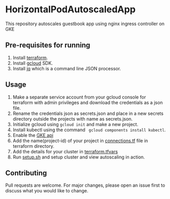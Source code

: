 # HorizontalPodAutoscaledApp
This repository autoscales guestbook app using nginx ingress controller on GKE

## Pre-requisites for running
1) Install [terraform](https://www.terraform.io/downloads.html).
2) Install [gcloud](https://cloud.google.com/sdk/install) SDK.
3) Install [jq](https://stedolan.github.io/jq/download/) which is a command line JSON processor.

## Usage
1) Make a separate service account from your gcloud console for terraform with admin privileges and download the credentials as a json file.
2) Rename the credentials json as secrets.json and place in a new secrets directory outside the projects with name as secrets.json.
3) Initialize gcloud using ```gcloud init``` and make a new project.
4) Install kubectl using the command ``` gcloud components install kubectl```.
5) Enable the [GKE api](https://console.developers.google.com/apis/api/container.googleapis.com/overview)
6) Add the name(project-id) of your project in [connections.tf](terraform/connections.tf) file in terraform directory.
7) Add the details for your cluster in [terraform.tfvars](terraform/terraform.tfvars)
8) Run [setup.sh](setup.sh) and setup cluster and view autoscaling in action.

## Contributing
Pull requests are welcome. For major changes, please open an issue first to discuss what you would like to change.
